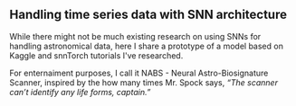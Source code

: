 ## Handling time series data with SNN architecture

While there might not be much existing research on using SNNs for handling astronomical data, here I share a prototype of a model based on Kaggle and snnTorch tutorials I've researched. 

For enternaiment purposes, I call it NABS - Neural Astro-Biosignature Scanner, inspired by the how many times Mr. Spock says, _“The scanner can’t identify any life forms, captain.”_
